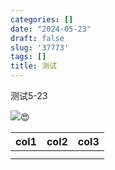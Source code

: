 ```yaml
---
categories: []
date: "2024-05-23"
draft: false
slug: '37773'
tags: []
title: 测试
---
```


测试5-23

![](https://s2.loli.net/2025/05/23/8NSMQq2u9b1LGIB.jpg)😍 


| col1 | col2 | col3 |
| ---- | ---- | ---- |
|      |      |      |
|      |      |      |